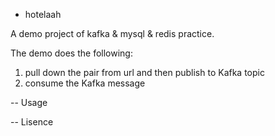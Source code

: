 - hotelaah

A demo project of kafka & mysql & redis practice.

The demo does the following:

1. pull down the pair from url and then publish to Kafka topic
2. consume the Kafka message


-- Usage



-- Lisence


